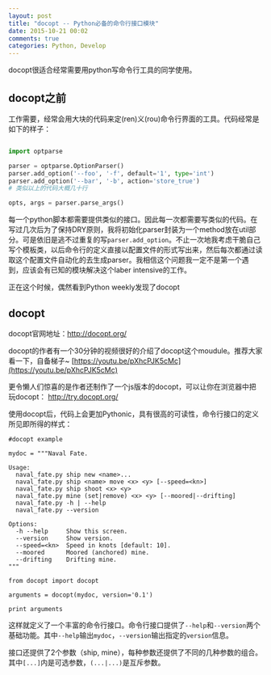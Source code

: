 ```yaml
---
layout: post
title: "docopt -- Python必备的命令行接口模块"
date: 2015-10-21 00:02
comments: true
categories: Python, Develop
---
```



docopt很适合经常需要用python写命令行工具的同学使用。

## docopt之前

工作需要，经常会用大块的代码来定(ren)义(rou)命令行界面的工具。代码经常是如下的样子：

```python

import optparse

parser = optparse.OptionParser()
parser.add_option('--foo', '-f', default='1', type='int')
parser.add_option('--bar', '-b', action='store_true')
# 类似以上的代码大概几十行

opts, args = parser.parse_args()

```

每一个python脚本都需要提供类似的接口。因此每一次都需要写类似的代码。在写过几次后为了保持DRY原则，我将初始化parser封装为一个method放在util部分。可是依旧是逃不过重复的写`parser.add_option`。不止一次地我考虑干脆自己写个模板类，以后命令行的定义直接以配置文件的形式写出来，然后每次都通过读取这个配置文件自动化的去生成parser。我相信这个问题我一定不是第一个遇到，应该会有已知的模块解决这个laber intensive的工作。

正在这个时候，偶然看到Python weekly发现了docopt

## docopt

docopt官网地址：http://docopt.org/

docopt的作者有一个30分钟的视频很好的介绍了docopt这个moudule。推荐大家看一下，自备梯子~ [https://youtu.be/pXhcPJK5cMc](https://youtu.be/pXhcPJK5cMc)

更令懒人们惊喜的是作者还制作了一个js版本的docopt，可以让你在浏览器中把玩docopt： http://try.docopt.org/

使用docopt后，代码上会更加Pythonic，具有很高的可读性，命令行接口的定义所见即所得的样式：

```
#docopt example

mydoc = """Naval Fate.

Usage:
  naval_fate.py ship new <name>...
  naval_fate.py ship <name> move <x> <y> [--speed=<kn>]
  naval_fate.py ship shoot <x> <y>
  naval_fate.py mine (set|remove) <x> <y> [--moored|--drifting]
  naval_fate.py -h | --help
  naval_fate.py --version

Options:
  -h --help     Show this screen.
  --version     Show version.
  --speed=<kn>  Speed in knots [default: 10].
  --moored      Moored (anchored) mine.
  --drifting    Drifting mine.
"""

from docopt import docopt

arguments = docopt(mydoc, version='0.1')

print arguments
```

这样就定义了一个丰富的命令行接口。命令行接口提供了`--help`和`--version`两个基础功能。其中`--help`输出`mydoc`，`--version`输出指定的`version`信息。

接口还提供了2个参数（ship, mine），每种参数还提供了不同的几种参数的组合。其中`[...]`内是可选参数，`(...|...)`是互斥参数。

